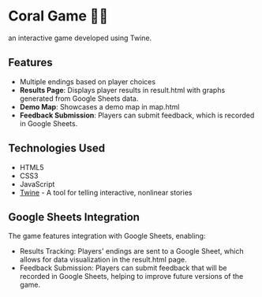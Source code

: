 # Coral Game 🌊🐠

an interactive game developed using Twine. 

## Features

- Multiple endings based on player choices
- **Results Page**: Displays player results in result.html with graphs generated from Google Sheets data.
- **Demo Map**: Showcases a demo map in map.html 
- **Feedback Submission**: Players can submit feedback, which is recorded in Google Sheets.

## Technologies Used
- HTML5
- CSS3
- JavaScript
- [Twine](https://twinery.org/) - A tool for telling interactive, nonlinear stories


## Google Sheets Integration

The game features integration with Google Sheets, enabling:
- Results Tracking: Players' endings are sent to a Google Sheet, which allows for data visualization in the result.html page.
- Feedback Submission: Players can submit feedback that will be recorded in Google Sheets, helping to improve future versions of the game.
